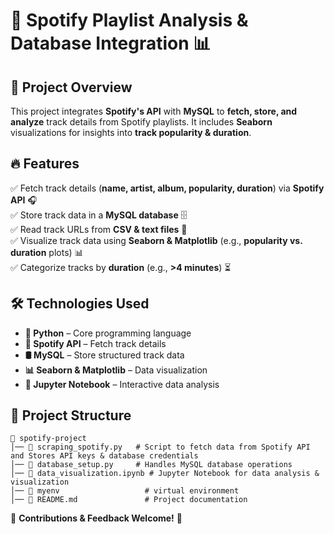 # 🎵 Spotify Playlist Analysis & Database Integration 📊  

## 🚀 Project Overview  
This project integrates **Spotify's API** with **MySQL** to **fetch, store, and analyze** track details from Spotify playlists. It includes **Seaborn** visualizations for insights into **track popularity & duration**.  

## 🔥 Features  
✅ Fetch track details (**name, artist, album, popularity, duration**) via **Spotify API** 🎧  
✅ Store track data in a **MySQL database** 🗄️  
✅ Read track URLs from **CSV & text files** 📄  
✅ Visualize track data using **Seaborn & Matplotlib** (e.g., **popularity vs. duration** plots) 📊  
✅ Categorize tracks by **duration** (e.g., **>4 minutes**) ⏳  

## 🛠️ Technologies Used  
- **🐍 Python** – Core programming language  
- **🎼 Spotify API** – Fetch track details  
- **🛢️ MySQL** – Store structured track data  
- **📊 Seaborn & Matplotlib** – Data visualization  
- **📓 Jupyter Notebook** – Interactive data analysis  

## 📁 Project Structure  
```
📂 spotify-project
│── 📜 scraping_spotify.py   # Script to fetch data from Spotify API and Stores API keys & database credentials
│── 📜 database_setup.py     # Handles MySQL database operations
│── 📜 data_visualization.ipynb # Jupyter Notebook for data analysis & visualization
│── 📜 myenv                   # virtual environment
│── 📜 README.md               # Project documentation
```

📌 **Contributions & Feedback Welcome!** 🎉
